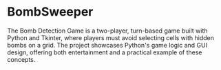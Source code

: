 # BombSweeper
The Bomb Detection Game is a two-player, turn-based game built with Python and Tkinter, where players must avoid selecting cells with hidden bombs on a grid. The project showcases Python's game logic and GUI design, offering both entertainment and a practical example of these concepts.
